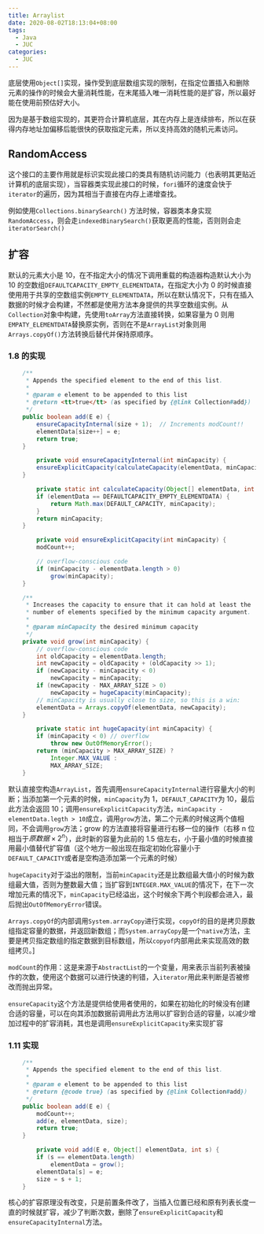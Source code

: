 ```yaml
---
title: Arraylist
date: 2020-08-02T18:13:04+08:00
tags:
  - Java
  - JUC
categories:
  - JUC
---
```


底层使用`Object[]`实现，操作受到底层数组实现的限制，在指定位置插入和删除元素的操作的时候会大量消耗性能，在末尾插入唯一消耗性能的是扩容，所以最好能在使用前预估好大小。

因为是基于数组实现的，其更符合计算机底层，其在内存上是连续排布，所以在获得内存地址加偏移后能很快的获取指定元素，所以支持高效的随机元素访问。

## RandomAccess

这个接口的主要作用就是标识实现此接口的类具有随机访问能力（也表明其更贴近计算机的底层实现），当容器类实现此接口的时候，`fori`循环的速度会快于`iterator`的遍历，因为其相当于直接在内存上递增查找。

例如使用`Collections.binarySearch()` 方法时候，容器类本身实现`RandomAccess`，则会走`indexedBinarySearch()`获取更高的性能，否则则会走`iteratorSearch()`

## 扩容

默认的元素大小是 10，在不指定大小的情况下调用重载的构造器构造默认大小为 10 的空数组`DEFAULTCAPACITY_EMPTY_ELEMENTDATA`，在指定大小为 0 的时候直接使用用于共享的空数组实例`EMPTY_ELEMENTDATA`，所以在默认情况下，只有在插入数据的时候才会构建，不然都是使用方法本身提供的共享空数组实例。从`Collection`对象中构建，先使用`toArray`方法直接转换，如果容量为 0 则用`EMPATY_ELEMENTDATA`替换原实例，否则在不是`ArrayList`对象则用`Arrays.copyOf()`方法转换后替代并保持原顺序。

### 1.8 的实现

```java
    /**
     * Appends the specified element to the end of this list.
     *
     * @param e element to be appended to this list
     * @return <tt>true</tt> (as specified by {@link Collection#add})
     */
    public boolean add(E e) {
        ensureCapacityInternal(size + 1);  // Increments modCount!!
        elementData[size++] = e;
        return true;
    }

		private void ensureCapacityInternal(int minCapacity) {
        ensureExplicitCapacity(calculateCapacity(elementData, minCapacity));
    }

		private static int calculateCapacity(Object[] elementData, int minCapacity) {
        if (elementData == DEFAULTCAPACITY_EMPTY_ELEMENTDATA) {
            return Math.max(DEFAULT_CAPACITY, minCapacity);
        }
        return minCapacity;
    }

		private void ensureExplicitCapacity(int minCapacity) {
        modCount++;

        // overflow-conscious code
        if (minCapacity - elementData.length > 0)
            grow(minCapacity);
    }

    /**
     * Increases the capacity to ensure that it can hold at least the
     * number of elements specified by the minimum capacity argument.
     *
     * @param minCapacity the desired minimum capacity
     */
    private void grow(int minCapacity) {
        // overflow-conscious code
        int oldCapacity = elementData.length;
        int newCapacity = oldCapacity + (oldCapacity >> 1);
        if (newCapacity - minCapacity < 0)
            newCapacity = minCapacity;
        if (newCapacity - MAX_ARRAY_SIZE > 0)
            newCapacity = hugeCapacity(minCapacity);
        // minCapacity is usually close to size, so this is a win:
        elementData = Arrays.copyOf(elementData, newCapacity);
    }

		private static int hugeCapacity(int minCapacity) {
        if (minCapacity < 0) // overflow
            throw new OutOfMemoryError();
        return (minCapacity > MAX_ARRAY_SIZE) ?
            Integer.MAX_VALUE :
            MAX_ARRAY_SIZE;
    }
```

默认直接空构造`ArrayList`，首先调用`ensureCapacityInternal`进行容量大小的判断；当添加第一个元素的时候，`minCapacity`为 1，`DEFAULT_CAPACITY`为 10，最后此方法会返回 10；调用`ensureExplicitCapacity`方法，`minCapacity - elementData.legth > 10`成立，调用`grow`方法，第二个元素的时候这两个值相同，不会调用`grow`方法；grow 的方法直接将容量进行右移一位的操作（右移 n 位相当于$原数据\times2^n$），此时新的容量为此前的 1.5 倍左右，小于最小值的时候直接用最小值替代扩容值（这个地方一般出现在指定初始化容量小于`DEFAULT_CAPACITY`或者是空构造添加第一个元素的时候）

`hugeCapacity`对于溢出的限制，当前`minCapacity`还是比数组最大值小的时候为数组最大值，否则为整数最大值；当扩容到`INTEGER.MAX_VALUE`的情况下，在下一次增加元素的情况下，`minCapacity`已经溢出，这个时候余下两个判段都会进入，最后抛出`OutOfMemoryError`错误。

`Arrays.copyOf`的内部调用`System.arrayCopy`进行实现，`copyOf`的目的是拷贝原数组指定容量的数据，并返回新数组；而`System.arrayCopy`是一个`native`方法，主要是拷贝指定数组的指定数据到目标数组，所以`copyof`内部用此来实现高效的数组拷贝。]

`modCount`的作用：这是来源于`AbstractList`的一个变量，用来表示当前列表被操作的次数，使用这个数据可以进行快速的判错，入`iterator`用此来判断是否被修改而抛出异常。

`ensureCapacity`这个方法是提供给使用者使用的，如果在初始化的时候没有创建合适的容量，可以在向其添加数据前调用此方法用以扩容到合适的容量，以减少增加过程中的扩容消耗，其也是调用`ensureExplicitCapacity`来实现扩容

### 1.11 实现

```java
    /**
     * Appends the specified element to the end of this list.
     *
     * @param e element to be appended to this list
     * @return {@code true} (as specified by {@link Collection#add})
     */
    public boolean add(E e) {
        modCount++;
        add(e, elementData, size);
        return true;
    }

		private void add(E e, Object[] elementData, int s) {
        if (s == elementData.length)
            elementData = grow();
        elementData[s] = e;
        size = s + 1;
    }

```

核心的扩容原理没有改变，只是前置条件改了，当插入位置已经和原有列表长度一直的时候就扩容，减少了判断次数，删除了`ensureExplicitCapacity`和`ensureCapacityInternal`方法。
